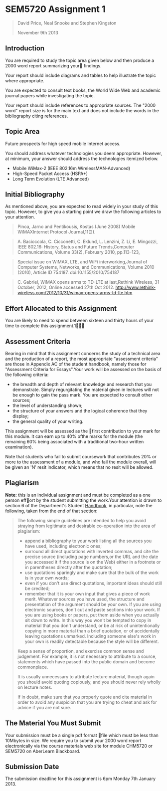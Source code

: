 # SEM5720 Assignment 1

> David Price, Neal Snooke and Stephen Kingston
>
> November 9th 2013

## Introduction

You are required to study the topic area given below and then produce a 2000 word report summarizing your findings.

Your report should include diagrams and tables to help illustrate the topic where appropriate.

You are expected to consult text books, the World Wide Web and academic journal papers while investigating the topic. 

Your report should include references to appropriate sources. The "2000 word" report size is for the main text and does not include the words in the bibliography citing references.

## Topic Area
Future prospects for high speed mobile Internet access.

You should address whatever technologies you deem appropriate. However, at minimum, your answer should address the technologies itemized below.

* Mobile WiMax-2 (IEEE 802.16m WirelessMAN-Advanced)
* High-Speed Packet Access (HSPA+)
* Long Term Evolution (LTE Advanced)

## Initial Bibliography
As mentioned above, you are expected to read widely in your study of this topic. However, to give you a starting point we draw the following articles to your attention.

> Pinoa, Jarno and Pentikousis, Kostas (June 2008) Mobile WiMAXInternet Protocol Journal,11(2).

> A. Bacioccola, C. Cicconetti, C. Eklund, L. Lenzini, Z. Li, E. Mingozzi, IEEE 802.16: History, Status and Future Trends,Computer Communications, Volume 33(2), February 2010, pp.113-123,

> Special issue on WiMAX, LTE, and WiFi interworking,Journal of Computer Systems, Networks, and Communications, Volume 2010 (2010), Article ID 754187.  doi:10.1155/2010/754187

> C. Gabriel, WiMAX opens arms to TD-LTE at last,Rethink Wireless, 31 October, 2012, Online accessed 27th Oct 2012.  http://www.rethink-wireless.com/2012/10/31/wimax-opens-arms-td-lte.htm

## Effort Allocated to this Assignment
You are likely to need to spend between sixteen and thirty hours of your time to complete this assignment.1

## Assessment Criteria
Bearing in mind that this assignment concerns the study of a technical area and the production of a report, the most appropriate "assessment criteria" are those in Appendix AC of the student handbook, namely those for "Assessment Criteria for Essays".Your work will be assessed on the basis of the following criteria:

* the breadth and depth of relevant knowledge and research that you demonstrate.  Simply regurgitating the material given in lectures will not be enough to gain the pass mark. You are expected to consult other sources;
* the level of understanding shown;
* the structure of your answers and the logical coherence that they display;
* the general quality of your writing.

This assignment will be assessed as the first contribution to your mark for this module. It can earn up to 40% ofthe marks for the module (the remaining 60% being associated with a traditional two-hour written examination).

Note that students who fail to submit coursework that contributes 20% or more to the assessment of a module, and who fail the module overall, will be given an 'N' resit indicator, which means that no resit will be allowed.


## Plagiarism
**Note:**  this is an individual assignment and must be completed as a one person effort by the student submitting the work.Your attention is drawn to section 6 of the Department's Student [Handbook](http://www.aber.ac.uk/~dcswww/Dept/Teaching/Handbook/), in particular, note the following, taken from the end of that section:

> The  following  simple  guidelines  are  intended  to  help  you  avoid  straying  from  legitimate  and  desirable  co-operation into the area of plagiarism:
> * append a bibliography to your work listing all the sources you have used, including electronic ones;
> * surround all direct quotations with inverted commas, and cite the precise source (including page numbers,or the URL and the date you accessed it if the source is on the Web) either in a footnote or in parentheses directly after the quotation;
> * use quotations sparingly and make sure that the bulk of the work is in your own words;
> * even if you don't use direct quotations, important ideas should still be credited;
> * remember that it is your own input that gives a piece of work merit. Whatever sources you have used, the structure and presentation of the argument should be your own. If you are using electronic sources, don't cut and paste sections into your work. If you are using books or papers, put them aside when you actually sit down to write. In this way you won't be tempted to copy in material that you don't understand, or be at risk of unintentionally copying in more material than a brief quotation, or of accidentally leaving quotations unmarked. Including someone else's work in your own is readily detectable because the style will be different.
> 
> Keep  a  sense  of  proportion,  and  exercise  common  sense  and  judgement. For  example,  it  is  not  necessary to attribute to a source, statements which have passed into the public domain and become commonplace.
>
> It is usually unnecessary to attribute lecture material, though again you should avoid quoting copiously, and you should never rely wholly on lecture notes.
>
> If in doubt, make sure that you properly quote and cite material in order to avoid any suspicion that you are trying to cheat and ask for advice if you are not sure.


## The Material You Must Submit

Your submission must be a single pdf format file which must be less than 10Mbytes in size. We require you to submit your 2000 word report electronically via the course materials web site for module CHM5720 or SEM5720 on AberLearn Blackboard.

## Submission Date

The submission deadline for this assignment is 6pm Monday 7th January 2013.

